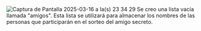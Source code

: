 ![Captura de Pantalla 2025-03-16 a la(s) 23 34 29](https://github.com/user-attachments/assets/f7e6787a-218f-4557-84b2-1bcf1799840d)
Se creo una lista vacía llamada "amigos". Esta lista se utilizará para almacenar los nombres de las personas que participarán en el sorteo del amigo secreto.

